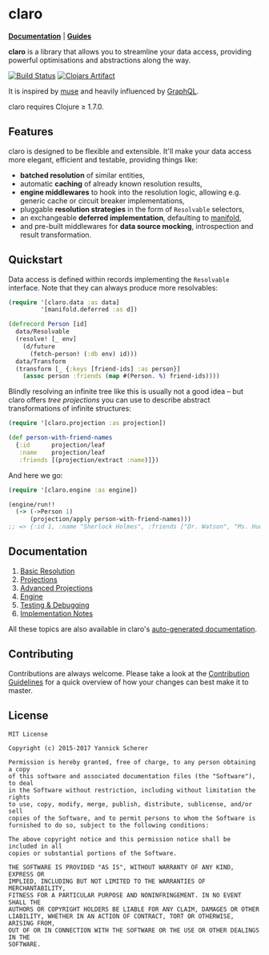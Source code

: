 # claro

__[Documentation](http://xsc.github.io/claro/)__ | __[Guides](doc)__

__claro__ is a library that allows you to streamline your data access, providing
powerful optimisations and abstractions along the way.

[![Build Status](https://travis-ci.org/xsc/claro.svg?branch=master)](https://travis-ci.org/xsc/claro)
[![Clojars Artifact](https://img.shields.io/clojars/v/claro.svg)](https://clojars.org/claro)

It is inspired by [muse][muse] and heavily influenced by [GraphQL][graphql].

claro requires Clojure ≥ 1.7.0.

[muse]: https://github.com/kachayev/muse
[graphql]: http://graphql.org/

## Features

claro is designed to be flexible and extensible. It'll make your data access
more elegant, efficient and testable, providing things like:

- __batched resolution__ of similar entities,
- automatic __caching__ of already known resolution results,
- __engine middlewares__ to hook into the resolution logic, allowing e.g.
  generic cache or circuit breaker implementations,
- pluggable __resolution strategies__ in the form of `Resolvable` selectors,
- an exchangeable __deferred implementation__, defaulting to
  [manifold][manifold],
- and pre-built middlewares for __data source mocking__, introspection and
  result transformation.

[manifold]: https://github.com/ztellman/manifold

## Quickstart

Data access is defined within records implementing the `Resolvable` interface.
Note that they can always produce more resolvables:

```clojure
(require '[claro.data :as data]
         '[manifold.deferred :as d])

(defrecord Person [id]
  data/Resolvable
  (resolve! [_ env]
    (d/future
      (fetch-person! (:db env) id)))
  data/Transform
  (transform [_ {:keys [friend-ids] :as person}]
    (assoc person :friends (map #(Person. %) friend-ids))))
```

Blindly resolving an infinite tree like this is usually not a good idea – but
claro offers _tree projections_ you can use to describe abstract transformations
of infinite structures:

```clojure
(require '[claro.projection :as projection])

(def person-with-friend-names
  {:id      projection/leaf
   :name    projection/leaf
   :friends [(projection/extract :name)]})
```

And here we go:

```clojure
(require '[claro.engine :as engine])

(engine/run!!
  (-> (->Person 1)
      (projection/apply person-with-friend-names)))
;; => {:id 1, :name "Sherlock Holmes", :friends ["Dr. Watson", "Ms. Hudson"]}
```

## Documentation

1. [Basic Resolution](doc/00-basics.md)
2. [Projections](doc/01-projection.md)
3. [Advanced Projections](doc/02-advanced-projection.md)
4. [Engine](doc/03-engine.md)
5. [Testing & Debugging](doc/04-testing-and-debugging.md)
6. [Implementation Notes](doc/99-notes.md)

All these topics are also available in claro's [auto-generated
documentation][codox].

[codox]: http://xsc.github.io/claro/

## Contributing

Contributions are always welcome. Please take a look at the [Contribution
Guidelines](CONTRIBUTING.md) for a quick overview of how your changes can best
make it to master.

## License

```
MIT License

Copyright (c) 2015-2017 Yannick Scherer

Permission is hereby granted, free of charge, to any person obtaining a copy
of this software and associated documentation files (the "Software"), to deal
in the Software without restriction, including without limitation the rights
to use, copy, modify, merge, publish, distribute, sublicense, and/or sell
copies of the Software, and to permit persons to whom the Software is
furnished to do so, subject to the following conditions:

The above copyright notice and this permission notice shall be included in all
copies or substantial portions of the Software.

THE SOFTWARE IS PROVIDED "AS IS", WITHOUT WARRANTY OF ANY KIND, EXPRESS OR
IMPLIED, INCLUDING BUT NOT LIMITED TO THE WARRANTIES OF MERCHANTABILITY,
FITNESS FOR A PARTICULAR PURPOSE AND NONINFRINGEMENT. IN NO EVENT SHALL THE
AUTHORS OR COPYRIGHT HOLDERS BE LIABLE FOR ANY CLAIM, DAMAGES OR OTHER
LIABILITY, WHETHER IN AN ACTION OF CONTRACT, TORT OR OTHERWISE, ARISING FROM,
OUT OF OR IN CONNECTION WITH THE SOFTWARE OR THE USE OR OTHER DEALINGS IN THE
SOFTWARE.
```
